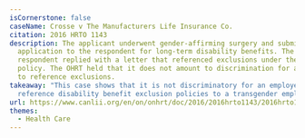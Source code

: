 ```yaml
---
isCornerstone: false
caseName: Crosse v The Manufacturers Life Insurance Co.
citation: 2016 HRTO 1143
description: The applicant underwent gender-affirming surgery and submitted an
  application to the respondent for long-term disability benefits. The
  respondent replied with a letter that referenced exclusions under the benefits
  policy. The OHRT held that it does not amount to discrimination for an insurer
  to reference exclusions.
takeaway: "This case shows that it is not discriminatory for an employer to
  reference disability benefit exclusion policies to a transgender employee. "
url: https://www.canlii.org/en/on/onhrt/doc/2016/2016hrto1143/2016hrto1143.html?resultIndex=1
themes:
  - Health Care
---
```

